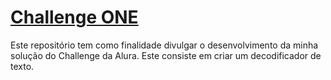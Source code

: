 # [Challenge ONE](https://www.alura.com.br/challenges/challenge-one-logica/sprint01-construa-decodificador-texto-com-javascript)

Este repositório tem como finalidade divulgar o desenvolvimento da minha solução do Challenge da Alura. Este consiste em criar um decodificador de texto.
